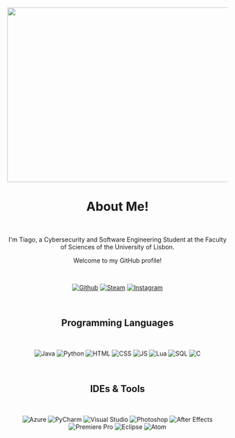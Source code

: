 <br>
<div align="center">
  <p>
    <img src="https://i.pinimg.com/originals/33/1d/34/331d344c012c1ff4307858f8c9f38706.gif" width="1000px" height="400px">
  </p>
</div>

<div>
  <h1 align="center">About Me!</h1>
  <br>
  <p align="center">I'm Tiago, a Cybersecurity and Software Engineering Student at the Faculty of Sciences of the University of Lisbon.</p>
  <p align="center">Welcome to my GitHub profile!</p>
  <br>

  <p align="center">
    <a href="https://github.com/PhoenixC3" target="_blank"><img
        src="https://img.shields.io/badge/GitHub-100000?style=for-the-badge&logo=github&logoColor=white"
        alt="Github"></a>
    <a href="https://www.steamcommunity.com/id/PhoenixC3" target="_blank"><img
        src="https://img.shields.io/badge/Steam-000000?style=for-the-badge&logo=steam&logoColor=white"
        alt="Steam"></a>
    <a href="https://www.instagram.com/tiagoalmeida.15/" target="_blank"><img
        src="https://img.shields.io/badge/Instagram-E4405F?style=for-the-badge&logo=instagram&logoColor=white"
        alt="Instagram"></a>
  </p>
</div>

<br>

<div>
  <h2 align="center">Programming Languages</h1>
  <br>
  <p align="center">
    <img src="https://img.shields.io/badge/Java-ED8B00?style=for-the-badge&logo=java&logoColor=white" alt="Java">
    <img src="https://img.shields.io/badge/Python-3776AB?style=for-the-badge&logo=python&logoColor=white" alt="Python">
    <img src="https://img.shields.io/badge/HTML5-E34F26?style=for-the-badge&logo=html5&logoColor=white" alt="HTML">
    <img src="https://img.shields.io/badge/CSS3-1572B6?style=for-the-badge&logo=css3&logoColor=white" alt="CSS">
    <img src="https://img.shields.io/badge/JavaScript-F7DF1E?style=for-the-badge&logo=javascript&logoColor=black" alt="JS">
    <img src="https://img.shields.io/badge/Lua-2C2D72?style=for-the-badge&logo=lua&logoColor=white" alt="Lua">
    <img src="https://img.shields.io/badge/MySQL-00000F?style=for-the-badge&logo=mysql&logoColor=white" alt="SQL">
    <img src="https://img.shields.io/badge/C-00599C?style=for-the-badge&logo=c&logoColor=white" alt="C">
   
  </p>
</div>

<br>

<div>
  <h2 align="center">IDEs & Tools</h1>
  <br>
  <p align="center">
    <img src="https://img.shields.io/badge/microsoft%20azure-0089D6?style=for-the-badge&logo=microsoft-azure&logoColor=white" alt="Azure">
    <img src="https://img.shields.io/badge/pycharm-143?style=for-the-badge&logo=pycharm&logoColor=black&color=black&labelColor=green" alt="PyCharm">
    <img src="https://img.shields.io/badge/Visual_Studio_Code-0078D4?style=for-the-badge&logo=visual%20studio%20code&logoColor=white" alt="Visual Studio">
    <img src="https://img.shields.io/badge/Adobe%20Photoshop-31A8FF?style=for-the-badge&logo=Adobe%20Photoshop&logoColor=black" alt="Photoshop">
    <img src="https://img.shields.io/badge/Adobe%20after%20affects-CF96FD?style=for-the-badge&logo=Adobe%20after%20effects&logoColor=393665" alt="After Effects">
    <img src="https://img.shields.io/badge/Adobe%20Premiere%20Pro-9999FF?style=for-the-badge&logo=Adobe%20Premiere%20Pro&logoColor=white" alt="Premiere Pro">
    <img src="https://img.shields.io/badge/Eclipse-2C2255?style=for-the-badge&logo=eclipse&logoColor=white" alt="Eclipse">
    <img src="https://img.shields.io/badge/Atom-66595C?style=for-the-badge&logo=Atom&logoColor=white" alt="Atom">
  </p>
</div>
